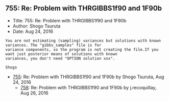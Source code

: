 ## 755: Re: Problem with THRGIBBS1f90 and 1F90b

- Title: 755: Re: Problem with THRGIBBS1f90 and 1F90b
- Author: Shogo Tsuruta
- Date: Aug 24, 2016

```
You are not estimating (sampling) variances but solutions with known variances. The "gibbs_samples" file is for
variance components, so the program is not creating the file.If you want just posterior means of solutions with known
variances, you don't need "OPTION solution xxx".

Shogo
```

- [755](0755.md): Re: Problem with THRGIBBS1f90 and 1F90b by Shogo Tsuruta, Aug 24, 2016
    - [758](0758.md): Re: Problem with THRGIBBS1f90 and 1F90b by j.recoquillay, Aug 26, 2016
